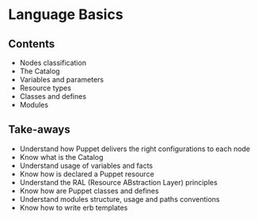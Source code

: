 # Language Basics

## Contents

- Nodes classification
- The Catalog
- Variables and parameters
- Resource types
- Classes and defines
- Modules

## Take-aways

- Understand how Puppet delivers the right configurations to each node
- Know what is the Catalog
- Understand usage of variables and facts
- Know how is declared a Puppet resource
- Understand the RAL (Resource ABstraction Layer) principles
- Know how are Puppet classes and defines
- Understand modules structure, usage and paths conventions
- Know how to write erb templates
